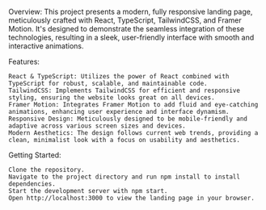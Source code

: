 Overview:
This project presents a modern, fully responsive landing page, meticulously crafted with React, TypeScript, TailwindCSS, and Framer Motion. It's designed to demonstrate the seamless integration of these technologies, resulting in a sleek, user-friendly interface with smooth and interactive animations.

Features:

    React & TypeScript: Utilizes the power of React combined with TypeScript for robust, scalable, and maintainable code.
    TailwindCSS: Implements TailwindCSS for efficient and responsive styling, ensuring the website looks great on all devices.
    Framer Motion: Integrates Framer Motion to add fluid and eye-catching animations, enhancing user experience and interface dynamism.
    Responsive Design: Meticulously designed to be mobile-friendly and adaptive across various screen sizes and devices.
    Modern Aesthetics: The design follows current web trends, providing a clean, minimalist look with a focus on usability and aesthetics.

Getting Started:

    Clone the repository.
    Navigate to the project directory and run npm install to install dependencies.
    Start the development server with npm start.
    Open http://localhost:3000 to view the landing page in your browser.
